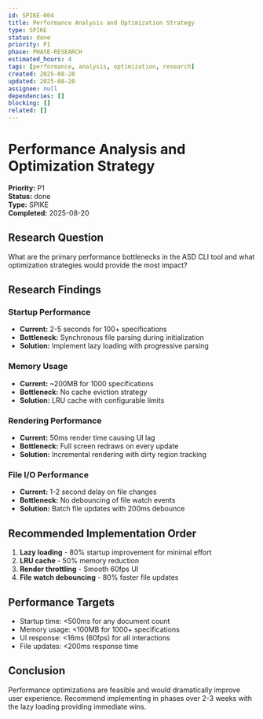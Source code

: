 ```yaml
---
id: SPIKE-004
title: Performance Analysis and Optimization Strategy
type: SPIKE
status: done
priority: P1
phase: PHASE-RESEARCH
estimated_hours: 4
tags: [performance, analysis, optimization, research]
created: 2025-08-20
updated: 2025-08-20
assignee: null
dependencies: []
blocking: []
related: []
---
```


# Performance Analysis and Optimization Strategy

**Priority:** P1  
**Status:** done  
**Type:** SPIKE  
**Completed:** 2025-08-20

## Research Question

What are the primary performance bottlenecks in the ASD CLI tool and what optimization strategies would provide the most impact?

## Research Findings

### Startup Performance

- **Current:** 2-5 seconds for 100+ specifications
- **Bottleneck:** Synchronous file parsing during initialization
- **Solution:** Implement lazy loading with progressive parsing

### Memory Usage

- **Current:** ~200MB for 1000 specifications
- **Bottleneck:** No cache eviction strategy
- **Solution:** LRU cache with configurable limits

### Rendering Performance

- **Current:** 50ms render time causing UI lag
- **Bottleneck:** Full screen redraws on every update
- **Solution:** Incremental rendering with dirty region tracking

### File I/O Performance

- **Current:** 1-2 second delay on file changes
- **Bottleneck:** No debouncing of file watch events
- **Solution:** Batch file updates with 200ms debounce

## Recommended Implementation Order

1. **Lazy loading** - 80% startup improvement for minimal effort
2. **LRU cache** - 50% memory reduction
3. **Render throttling** - Smooth 60fps UI
4. **File watch debouncing** - 80% faster file updates

## Performance Targets

- Startup time: <500ms for any document count
- Memory usage: <100MB for 1000+ specifications
- UI response: <16ms (60fps) for all interactions
- File updates: <200ms response time

## Conclusion

Performance optimizations are feasible and would dramatically improve user experience. Recommend implementing in phases over 2-3 weeks with the lazy loading providing immediate wins.
